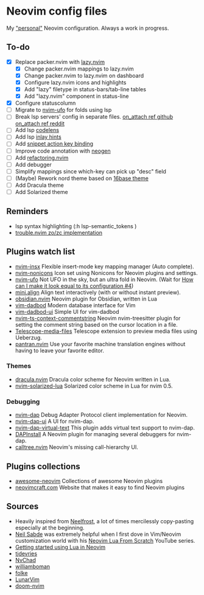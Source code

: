 # Neovim config files

My ["personal"](#sources) Neovim configuration. Always a work in progress.

## To-do

- [x] Replace packer.nvim with [lazy.nvim](https://github.com/folke/lazy.nvim)
  - [x] Change packer.nvim mappings to lazy.nvim
  - [x] Change packer.nvim to lazy.nvim on dashboard
  - [x] Configure lazy.nvim icons and highlights
  - [x] Add "lazy" filetype in status-bars/tab-line tables
  - [x] Add "lazy.nvim" component in status-line
- [x] Configure statuscolumn
- [ ] Migrate to [nvim-ufo](https://github.com/kevinhwang91/nvim-ufo) for folds
      using lsp
- [ ] Break lsp servers' config in separate files.
      [on_attach ref github](https://github.com/pynappo/dotfiles/blob/f0398c969c996a0be2d37f6dcb0ffd3300c8e46d/.config/nvim/lua/pynappo/plugins/lsp.lua#L55-L62)
      [on_attach ref reddit](https://www.reddit.com/r/neovim/comments/10ar5ut/trying_to_extend_each_servers_on_attach_with_a/)
- [ ] Add lsp
      [codelens](https://github.com/tjdevries/config_manager/blob/66d5262e1d142bfde5ebc19ba120ae86cb16d1d9/xdg_config/nvim/lua/tj/lsp/codelens.lua)
- [ ] Add lsp
      [inlay hints](https://github.com/tjdevries/config_manager/blob/66d5262e1d142bfde5ebc19ba120ae86cb16d1d9/xdg_config/nvim/lua/tj/lsp/inlay.lua)
- [ ] Add
      [snippet action key binding](https://alpha2phi.medium.com/neovim-for-beginners-snippets-using-lua-11e46c4d417c)
- [ ] Improve code annotation with [neogen](https://github.com/danymat/neogen)
- [ ] Add [refactoring.nvim](https://github.com/ThePrimeagen/refactoring.nvim)
- [ ] Add debugger
- [ ] Simplify mappings since which-key can pick up "desc" field
- [ ] (Maybe) Rework nord theme based on
      [16base theme](https://alpha2phi.medium.com/neovim-for-beginners-color-scheme-e880762c6cc6)
- [ ] Add Dracula theme
- [ ] Add Solarized theme

## Reminders

- lsp syntax highlighting (:h lsp-semantic_tokens )
- [trouble.nvim zo/zc implementation](https://github.com/folke/trouble.nvim/pull/117)

## Plugins watch list

- [nvim-insx](https://github.com/hrsh7th/nvim-insx) Flexible insert-mode key
  mapping manager (Auto complete).
- [nvim-nonicons](https://github.com/yamatsum/nvim-nonicons) Icon set using
  Nonicons for Neovim plugins and settings.
- [nvim-ufo](https://github.com/kevinhwang91/nvim-ufo) Not UFO in the sky, but
  an ultra fold in Neovim. (Wait for
  [How can I make it look equal to its configuration #4](https://github.com/kevinhwang91/nvim-ufo/issues/4))
- [mini.align](https://github.com/echasnovski/mini.nvim#mini.align) Align text
  interactively (with or without instant preview).
- [obsidian.nvim](https://github.com/epwalsh/obsidian.nvim) Neovim plugin for
  Obsidian, written in Lua
- [vim-dadbod](https://github.com/tpope/vim-dadbod) Modern database interface
  for Vim
- [vim-dadbod-ui](https://github.com/kristijanhusak/vim-dadbod-ui) Simple UI for
  vim-dadbod
- [nvim-ts-context-commentstring](https://github.com/JoosepAlviste/nvim-ts-context-commentstring)
  Neovim nvim-treesitter plugin for setting the comment string based on the
  cursor location in a file.
- [Telescope-media-files](https://github.com/nvim-telescope/telescope-media-files.nvim)
  Telescope extension to preview media files using Ueberzug.
- [pantran.nvim](https://github.com/potamides/pantran.nvim) Use your favorite
  machine translation engines without having to leave your favorite editor.

### Themes

- [dracula.nvim](https://github.com/Mofiqul/dracula.nvim) Dracula color scheme
  for Neovim written in Lua.
- [nvim-solarized-lua](https://github.com/ishan9299/nvim-solarized-lua)
  Solarized color scheme in Lua for nvim 0.5.

### Debugging

- [nvim-dap](https://github.com/mfussenegger/nvim-dap) Debug Adapter Protocol
  client implementation for Neovim.
- [nvim-dap-ui](https://github.com/rcarriga/nvim-dap-ui) A UI for nvim-dap.
- [nvim-dap-virtual-text](https://github.com/theHamsta/nvim-dap-virtual-text)
  This plugin adds virtual text support to nvim-dap.
- [DAPInstall](https://github.com/Pocco81/DAPInstall.nvim) A Neovim plugin for
  managing several debuggers for nvim-dap.
- [calltree.nvim](https://github.com/ldelossa/calltree.nvim) Neovim's missing
  call-hierarchy UI.

## Plugins collections

- [awesome-neovim](https://github.com/rockerBOO/awesome-neovim) Collections of
  awesome Neovim plugins
- [neovimcraft.com](https://neovimcraft.com/) Website that makes it easy to find
  Neovim plugins

## <a name="sources"></a>Sources

- Heavily inspired from [Neelfrost](https://github.com/Neelfrost/dotfiles), a
  lot of times mercilessly copy-pasting especially at the beginning.
- [Neil Sabde](https://github.com/VapourNvim/VapourNvim) was extremely helpful
  when I first dove in Vim/Neovim customization world with his
  [Neovim Lua From Scratch](https://www.youtube.com/playlist?list=PLPDVgSbOnt7LXQ8DTzu37UwCpA0elyD0V)
  YouTube series.
- [Getting started using Lua in Neovim](https://github.com/nanotee/nvim-lua-guide)
- [tjdevries](https://github.com/tjdevries/config_manager/tree/master/xdg_config/nvim)
- [NvChad](https://github.com/NvChad/NvChad)
- [williamboman](https://github.com/williamboman/nvim-config)
- [folke](https://github.com/folke/dot/tree/master/config/nvim)
- [LunarVim](https://github.com/LunarVim/LunarVim)
- [doom-nvim](https://github.com/NTBBloodbath/doom-nvim)
